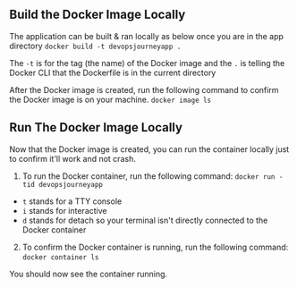 ## Build the Docker Image Locally
The application can be built & ran locally as below once you are in the app directory
`docker build -t devopsjourneyapp .`

The `-t` is for the tag (the name) of the Docker image and the `.` is telling the Docker CLI that the Dockerfile is in the current directory

After the Docker image is created, run the following command to confirm the Docker image is on your machine.
`docker image ls`

## Run The Docker Image Locally
Now that the Docker image is created, you can run the container locally just to confirm it'll work and not crash.

1. To run the Docker container, run the following command:
`docker run -tid devopsjourneyapp`

- `t` stands for a TTY console
- `i` stands for interactive
- `d` stands for detach so your terminal isn't directly connected to the Docker container

2. To confirm the Docker container is running, run the following command:
`docker container ls`

You should now see the container running.